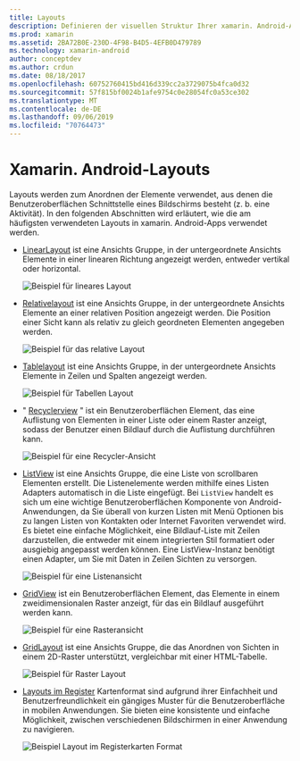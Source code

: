 ```yaml
---
title: Layouts
description: Definieren der visuellen Struktur Ihrer xamarin. Android-App
ms.prod: xamarin
ms.assetid: 2BA72B0E-230D-4F98-B4D5-4EFB0D479789
ms.technology: xamarin-android
author: conceptdev
ms.author: crdun
ms.date: 08/18/2017
ms.openlocfilehash: 60752760415bd416d339cc2a3729075b4fca0d32
ms.sourcegitcommit: 57f815bf0024b1afe9754c0e28054fc0a53ce302
ms.translationtype: MT
ms.contentlocale: de-DE
ms.lasthandoff: 09/06/2019
ms.locfileid: "70764473"
---
```

# <a name="xamarinandroid-layouts"></a>Xamarin. Android-Layouts

Layouts werden zum Anordnen der Elemente verwendet, aus denen die Benutzeroberflächen Schnittstelle eines Bildschirms besteht (z. b. eine Aktivität). In den folgenden Abschnitten wird erläutert, wie die am häufigsten verwendeten Layouts in xamarin. Android-Apps verwendet werden.

- [LinearLayout](~/android/user-interface/layouts/linear-layout.md) ist eine Ansichts Gruppe, in der untergeordnete Ansichts Elemente in einer linearen Richtung angezeigt werden, entweder vertikal oder horizontal.

    ![Beispiel für lineares Layout](images/linear-layout.png)

- [Relativelayout](~/android/user-interface/layouts/relative-layout.md) ist eine Ansichts Gruppe, in der untergeordnete Ansichts Elemente an einer relativen Position angezeigt werden. Die Position einer Sicht kann als relativ zu gleich geordneten Elementen angegeben werden.

    ![Beispiel für das relative Layout](images/relative-layout.png)

- [Tablelayout](~/android/user-interface/layouts/table-layout.md) ist eine Ansichts Gruppe, in der untergeordnete Ansichts Elemente in Zeilen und Spalten angezeigt werden.

    ![Beispiel für Tabellen Layout](images/table-layout.png)

- " [Recyclerview](~/android/user-interface/layouts/recycler-view/index.md) " ist ein Benutzeroberflächen Element, das eine Auflistung von Elementen in einer Liste oder einem Raster anzeigt, sodass der Benutzer einen Bildlauf durch die Auflistung durchführen kann.

    ![Beispiel für eine Recycler-Ansicht](images/recycler-view.png)

- [ListView](~/android/user-interface/layouts/list-view/index.md) ist eine Ansichts Gruppe, die eine Liste von scrollbaren Elementen erstellt. Die Listenelemente werden mithilfe eines Listen Adapters automatisch in die Liste eingefügt. Bei `ListView` handelt es sich um eine wichtige Benutzeroberflächen Komponente von Android-Anwendungen, da Sie überall von kurzen Listen mit Menü Optionen bis zu langen Listen von Kontakten oder Internet Favoriten verwendet wird. Es bietet eine einfache Möglichkeit, eine Bildlauf-Liste mit Zeilen darzustellen, die entweder mit einem integrierten Stil formatiert oder ausgiebig angepasst werden können. Eine ListView-Instanz benötigt einen Adapter, um Sie mit Daten in Zeilen Sichten zu versorgen.

    ![Beispiel für eine Listenansicht](images/list-view.png)

- [GridView](~/android/user-interface/layouts/grid-view.md) ist ein Benutzeroberflächen Element, das Elemente in einem zweidimensionalen Raster anzeigt, für das ein Bildlauf ausgeführt werden kann.

    ![Beispiel für eine Rasteransicht](images/grid-view.png)

- [GridLayout](~/android/user-interface/layouts/grid-layout.md) ist eine Ansichts Gruppe, die das Anordnen von Sichten in einem 2D-Raster unterstützt, vergleichbar mit einer HTML-Tabelle.

    ![Beispiel für Raster Layout](images/grid-layout.png)

- [Layouts im Register](~/android/user-interface/layouts/tab-layout/index.md) Kartenformat sind aufgrund ihrer Einfachheit und Benutzerfreundlichkeit ein gängiges Muster für die Benutzeroberfläche in mobilen Anwendungen. Sie bieten eine konsistente und einfache Möglichkeit, zwischen verschiedenen Bildschirmen in einer Anwendung zu navigieren.

    ![Beispiel Layout im Registerkarten Format](images/tabbed-layout.png)
